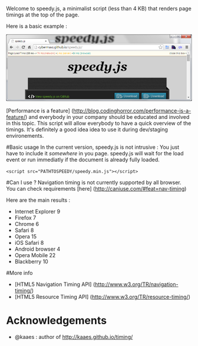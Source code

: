 Welcome to speedy.js, a minimalist script (less than 4 KB) that renders page timings at the top of the page.  

Here is a basic example :

![demo](https://raw.githubusercontent.com/Cybermaxs/speedy.js/master/examples/chrome-example.png)

[Performance is a feature] (http://blog.codinghorror.com/performance-is-a-feature/) and everybody in your company should be educated and involved in this topic.
This script will allow everybody to have a quick overview of the timings.
It's definitely a good idea idea to use it during dev/staging environements.

#Basic usage
In the current version, speedy.js is not intrusive : You just have to include it _somewhere_ in you page. 
speedy.js will wait for the load event or run immediatly if the document is already fully loaded.

`<script src="PATHTOSPEEDY/speedy.min.js"></script>`

#Can I use ?
Navigation timing is not currently supported by all browser.
You can check requirements [here] (http://caniuse.com/#feat=nav-timing)

Here are the main results  : 
+ Internet Explorer 9
+ Firefox 7
+ Chrome 6
+ Safari 8
+ Opera 15
+ iOS Safari 8
+ Android browser 4
+ Opera Mobile 22
+ Blackberry 10

#More info
+ [HTML5 Navigation Timing API] (http://www.w3.org/TR/navigation-timing/)
+ [HTML5 Resource Timing API] (http://www.w3.org/TR/resource-timing/)


# Acknowledgements
+ @kaaes : author of http://kaaes.github.io/timing/
